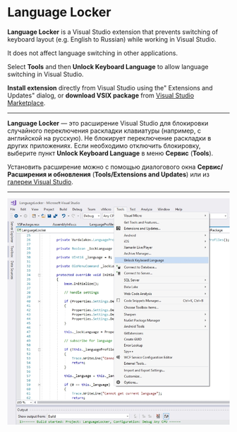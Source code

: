 # Language Locker

**Language Locker** is a Visual Studio extension that prevents switching of keyboard layout (e.g. English to Russian) while working in Visual Studio.

It does not affect language switching in other applications.

Select **Tools** and then **Unlock Keyboard Language** to allow language switching in Visual Studio.

**Install extension** directly from Visual Studio using the" Extensions and Updates" dialog, or **download VSIX package** from [Visual Studio Marketplace](https://marketplace.visualstudio.com/items?itemName=vurdalak1.languagelocker).

---

**Language Locker** — это расширение Visual Studio для блокировки случайного переключения раскладки клавиатуры (например, с английской на русскую). Не блокирует переключение раскладки в других приложениях. Если необходимо отключить блокировку, выберите пункт **Unlock Keyboard Language** в меню **Сервис** (**Tools**).

Установить расширение можно с помощью диалогового окна **Сервис/Расширения и обновления** (**Tools/Extensions and Updates**) или из [галереи Visual Studio](https://marketplace.visualstudio.com/items?itemName=vurdalak1.languagelocker).

---

![Language Locker](languagelocker1.jpg)

